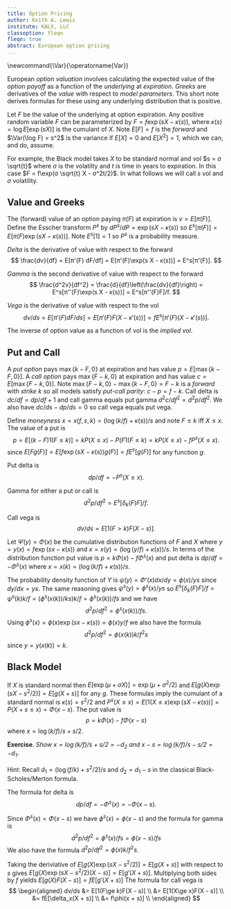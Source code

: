 ```yaml
---
title: Option Pricing
author: Keith A. Lewis
institute: KALX, LLC
classoption: fleqn
fleqn: true
abstract: European option pricing
...
```


\newcommand{\Var}{\operatorname{Var}}

European _option valuation_ involves calculating the expected value of
the _option payoff_ as a function of the _underlying_ at _expiration_.
_Greeks_ are derivatives of the _value_ with respect to _model parameters_.
This short note derives formulas for these using any underlying distribution
that is positive.

Let $F$ be the value of the underlying at option expiration.
Any positive random variable $F$ can be parameterized by
$F = f \exp(s X - κ(s))$, where $κ(s) = \log E[\exp(s X)]$ is the cumulant of $X$.
Note $E[F] = f$ is the _forward_ and $\Var(\log F) = s^2$ is the variance
if $E[X] = 0$ and $E[X^2] = 1$, which we can, and do, assume.

For example, the Black model takes $X$ to be standard normal and _vol_
$s = σ \sqrt{t}$ where $σ$ is the volatilty and $t$ is time in years to expiration.
In this case $F = f\exp(σ \sqrt{t} X - σ^2t/2)$.
In what follows we will call $s$ vol and $σ$ volatility.

## Value and Greeks

The (forward) value of an option paying $π(F)$ at expiration is $v = E[π(F)]$.
Define the Esscher transform $P^s$ by $dP^s/dP = \exp(s X - κ(s))$ 
so $E^s[π(F)] = E[π(F)\exp(s X - κ(s))]$. Note $E^s[1] = 1$ so $P^s$ is a probability measure.

_Delta_ is the derivative of value with respect to the forward
$$
  \frac{dv}{df} = E[π'(F) dF/df] = E[π'(F)\exp(s X - κ(s))] = E^s[π'(F)].
$$

_Gamma_ is the second derivative of value with respect to the forward
$$
	\frac{d^2v}{df^2} = \frac{d}{df}\left(\frac{dv}{df}\right) = E^s[π''(F)\exp(s X - κ(s))] 
	= E^s[π''(F)F]/f.
$$

_Vega_ is  the derivative of value with respect to the vol
$$
	dv/ds = E[π'(F) dF/ds] = E[π'(F)F(X - κ'(s))] = fE^s[π'(F)(X - κ'(s))].
$$

The inverse of option value as a function of vol is the _implied vol_.

## Put and Call

A _put option_ pays $\max\{k - F,0\}$ at expiration and has value $p = E[\max\{k - F,0\}]$.
A _call option_ pays $\max\{F - k, 0\}$ at expiration and has value $c = E[\max\{F - k, 0\}]$.
Note $\max\{F - k, 0\} - \max\{k - F,0\} = F - k$ is a _forward_ with _strike_ $k$ so
all models satisfy _put-call parity_: $c - p = f - k$.
Call delta is $dc/df = dp/df + 1$ and call gamma equals put gamma $d^2c/df^2 = d^2p/df^2$.
We also have $dc/ds - dp/ds = 0$ so call vega equals put vega.

Define _moneyness_ $x = x(f,s,k) = (\log(k/f) + κ(s))/s$ and note $F \le k$ iff $X \le x$. 
The value of a put is
$$
  p = E[(k - F)1(F\le k)] = k P(X \le x) - P(F 1(F \le k) = k P(X \le x) - f P^s(X \le x).
$$
since $E[Fg(F)] = E[f\exp(s X - κ(s))g(F)] = fE^s[g(F)]$ for any function $g$.

Put delta is
$$
	dp/df = -P^s(X \le x). 
$$

Gamma for either a put or call is
$$
	d^2p/df^2 = E^s[δ_k(F)F]/f.
$$

Call vega is
$$
	dv/ds = E[1(F > k)F(X - s)].
$$

Let $\Psi(y) = \Phi(x)$ be the cumulative distribution functions of $F$ and $X$
where $y = y(x) = f\exp(sx -  κ(s))$ and $x = x(y) = (\log(y/f) + κ(s))/s$.
In terms of the distribution function put value is $p = k\Phi(x) - f\Phi^s(x)$
and put delta is $dp/df = -\Phi^s(x)$ where $x = x(k) = (\log(k/f) + κ(s))/s$.

The probability density function of $Y$ is $\psi(y) = \Phi'(x)dx/dy = \phi(x)/ys$
since $dy/dx = ys$. The same reasoning gives $\psi^s(y) = \phi^s(x)/ys$
so $E^s[δ_k(F)F]/f = \psi^s(k)k/f = (\phi^s(x(k))/ks)k/f = \phi^s(x(k))/fs$ and we have
$$
	d^2p/df^2 = \phi^s(x(k))/fs.
$$
Using $\phi^s(x) = \phi(x)\exp(s x -  κ(s)) = \phi(x)y/f$ we also have the formula
$$
	d^2p/df^2 = \phi(x(k))k/f^2s
$$
since $y = y(x(k)) = k$.

## Black Model

If $X$ is standard normal then $E[\exp(μ + σ X)] = \exp(μ + σ^2/2)$
and $E[g(X)\exp(s X - s^2/2)] = E[g(X + s)]$ for any $g$.
These formulas imply the cumulant of a standard normal is $κ(s) = s^2/2$
and $P^s(X\le x) = E[1(X\le x)\exp(s X - κ(s))] = P(X + s \le x) = Φ(x - s)$.
The put value is 
$$
	p = k Φ(x) - f Φ(x - s)
$$
where $x = \log(k/f)/s + s/2$.

__Exercise__. _Show $x = \log(k/f)/s + s/2 = -d_2$ and $x - s = \log(k/f)/s - s/2 = -d_1$_.

Hint: Recall $d_1 = (\log(f/k) + s^2/2)/s$ and $d_2 = d_1 - s$ in the classical
Black-Scholes/Merton formula.

The formula for delta is
$$
	dp/df = -Φ^s(x) = -Φ(x - s).
$$

Since $Φ^s(x) = Φ(x - s)$ we have $\phi^s(x) = \phi(x - s)$
and the formula for gamma is
$$
	d^2p/df^2 = \phi^s(x)/fs = \phi(x - s)/fs
$$
We also have the formula $d^2p/df^2 = \phi(x)k/f^2s$.

Taking the deriviative of $E[g(X)\exp(s X - s^2/2)] = E[g(X + s)]$ with
respect to $s$ gives $E[g(X)\exp(s X - s^2/2)(X - s)] = E[g'(X + s)]$.
Multiplying both sides by $f$ yields $E[g(X)F(X - s)] = f E[g'(X + s)]$
The formula for call vega is
$$
\begin{aligned}
dv/ds &= E[1(F\ge k)F(X - s)] \\
      &= E[1(X\ge x)F(X - s)] \\
	  &= fE[\delta_x(X + s)] \\
	  &= f\phi(x + s)] \\
\end{aligned}
$$

<!--
## Discrete

A _discrete_ random variable has values $(x_i)$ with probabilities $(p_i)$ where
$p_i \ge 0$ and $\sum_i p_i = 1$.
Its cdf is $P(X\le x) = \sum_i 1(x_i\le x) p_i$ and pdf is $\sum_i δ_{x_i} p_i$.
The cumulant is $κ(s) = \log(\sum_ie^{s x_i} p_i) = \log e(s)$ so
$κ'(s) = e'(s)/e(s)$ and $κ''(s) = (e(s) e''(s) - e'(s)^2)/e(s)^2$.
Note $e^{(n)}(s) = \sum_i e^{s x_i} x_i^n p_i$ for $n \ge 0$.

## Trinomial

Define $X$ by $P(x = -a) = p$, $P(X = b) = q$, and $P(X = 0) = 1 - p - q$, $a,b\ge 0$.
If $0 = E[X] = -ap + bq$ and $\Var(X) = E[X^2] = a^2p + b^2 q$ then
$p = 1/a(a + b)$ and $q = 1/b(a+b)$. The condition $p + q \le 1$
is $ab \ge 1$. We parameterize this by $a = e^α$, $b = e^β$
where $α + β\ge 0$ so $p = 1/e^{α}(e^α + e^β)$
and $q = 1/e^{β}(e^α + e^β)$. Note $a,b\ge0$ for all $α,β$.

The cumulant is 

$$
\begin{aligned}
κ(s) &= \log E[\exp(sX)] \\
     &= \log(p\exp(-sa) + (1 - p - q) + q\exp(sb)) \\
     &= \log(
	 		\exp(-se^α)/e^{α}(e^α + e^β)
			+ (1 - 1/e^{α}(e^α + e^β) - 1/e^β(e^α + e^β))
			+ \exp(se^β)/e^{β}(e^α + e^β)) \\
\end{aligned}
$$

## Remarks

If the cumulative distribution function of $X$ is $Φ$, that is $P(X\le x) = Φ(x)$,
and $g$ is invertible then the cdf of $Y = g(X)$ is $Ψ = Φ\circ g^{-1}$. For example,
if $X$ has mean $0$ and variance $1$ and $g(x) = μ + σ x$ then $Y = g(X)$ has mean
$μ$, variance $σ^2$, and $Ψ(y) = P(Y\le y) = Φ((y - μ)/σ)$.

The probability density function of $Y = g(X)$ is $ψ(y) = Ψ'(y) =
(φ\circ g^{-1}(y))(g^{-1})'(y)$.  Recall $(g^{-1})'(y) = 1/g'\circ
g^{-1}(y)$ so  $ψ(y) = (φ(g^{-1}(y))/g'(g^{-1}(y)) = φ(x)/g'(x)$
if $g(x) = y$.
-->
